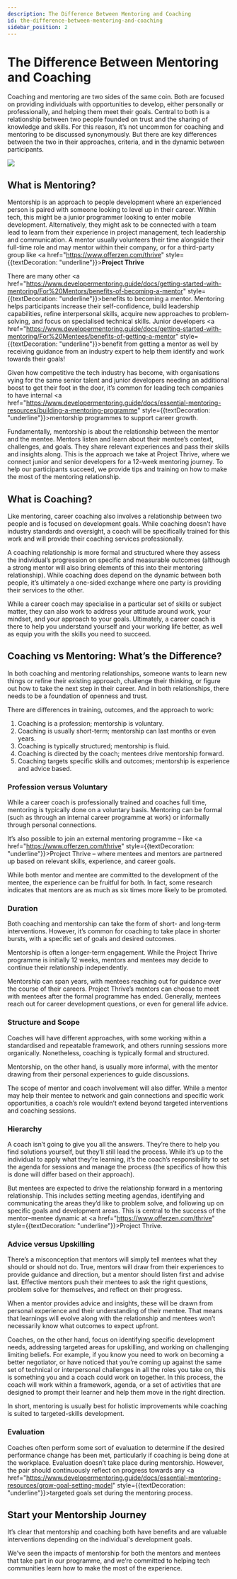 ```yaml
---
description: The Difference Between Mentoring and Coaching
id: the-difference-between-mentoring-and-coaching
sidebar_position: 2
---
```


# The Difference Between Mentoring and Coaching

Coaching and mentoring are two sides of the same coin. Both are focused on providing individuals with opportunities to develop, either personally or professionally, and helping them meet their goals. Central to both is a relationship between two people founded on trust and the sharing of knowledge and skills.
For this reason, it’s not uncommon for coaching and mentoring to be discussed synonymously. But there are key differences between the two in their approaches, criteria, and in the dynamic between participants. 

![](<//img/assets/diff-mentor-coach.png>)

## What is Mentoring? 
Mentorship is an approach to people development where an experienced person is paired with someone looking to level up in their career. Within tech, this might be a junior programmer looking to enter mobile development. Alternatively, they might ask to be connected with a team lead to learn from their experience in project management, tech leadership and communication. A mentor usually volunteers their time alongside their full-time role and may mentor within their company, or for a third-party group like  <a href="https://www.offerzen.com/thrive" style={{textDecoration: "underline"}}>**Project Thrive**</a> 

There are many other <a href="https://www.developermentoring.guide/docs/getting-started-with-mentoring/For%20Mentors/benefits-of-becoming-a-mentor" style={{textDecoration: "underline"}}>benefits to becoming a mentor</a>.  Mentoring helps participants increase their self-confidence, build leadership capabilities, refine interpersonal skills, acquire new approaches to problem-solving, and focus on specialised technical skills. Junior developers  <a href="https://www.developermentoring.guide/docs/getting-started-with-mentoring/For%20Mentees/benefits-of-getting-a-mentor" style={{textDecoration: "underline"}}>benefit from getting a mentor</a> as well by receiving guidance from an industry expert to help them identify and work towards their goals!


Given how competitive the tech industry has become, with organisations vying for the same senior talent and junior developers needing an additional boost to get their foot in the door, it’s common for leading tech companies to have internal <a href="https://www.developermentoring.guide/docs/essential-mentoring-resources/building-a-mentoring-programme" style={{textDecoration: "underline"}}>mentorship programmes</a> to support career growth.


Fundamentally, mentorship is about the relationship between the mentor and the mentee. Mentors listen and learn about their mentee’s context, challenges, and goals. They share relevant experiences and pass their skills and insights along. This is the approach we take at Project Thrive, where we connect junior and senior developers for a 12-week mentoring journey. To help our participants succeed, we provide tips and training on how to make the most of the mentoring relationship. 
## What is Coaching?
Like mentoring, career coaching also involves a relationship between two people and is focused on development goals. While coaching doesn’t have industry standards and oversight, a coach will be specifically trained for this work and will provide their coaching services professionally. 

A coaching relationship is more formal and structured where they assess the individual’s progression on specific and measurable outcomes (although a strong mentor will also bring elements of this into their mentoring relationship). While coaching does depend on the dynamic between both people, it’s ultimately a one-sided exchange where one party is providing their services to the other. 

While a career coach may specialise in a particular set of skills or subject matter, they can also work to address your attitude around work, your mindset, and your approach to your goals. Ultimately, a career coach is there to help you understand yourself and your working life better, as well as equip you with the skills you need to succeed.
## Coaching vs Mentoring: What’s the Difference?
In both coaching and mentoring relationships, someone wants to learn new things or refine their existing approach, challenge their thinking, or figure out how to take the next step in their career. And in both relationships, there needs to be a foundation of openness and trust. 

There are differences in training, outcomes, and the approach to work:

1. Coaching is a profession; mentorship is voluntary.
2. Coaching is usually short-term; mentorship can last months or even years.
3. Coaching is typically structured; mentorship is fluid.
4. Coaching is directed by the coach; mentees drive mentorship forward.
5. Coaching targets specific skills and outcomes; mentorship is experience and advice based.

### Profession versus Voluntary 
While a career coach is professionally trained and coaches full time, mentoring is typically done on a voluntary basis. Mentoring can be formal (such as through an internal career programme at work) or informally through personal connections. 

It’s also possible to join an external mentoring programme – like <a href="https://www.offerzen.com/thrive" style={{textDecoration: "underline"}}>Project Thrive</a> – where mentees and mentors are partnered up based on relevant skills, experience, and career goals.

While both mentor and mentee are committed to the development of the mentee, the experience can be fruitful for both. In fact, some research indicates that mentors are as much as six times more likely to be promoted. 


### Duration
Both coaching and mentorship can take the form of short- and long-term interventions. However, it’s common for coaching to take place in shorter bursts, with a specific set of goals and desired outcomes. 


Mentorship is often a longer-term engagement. While the Project Thrive programme is initially 12 weeks, mentors and mentees may decide to continue their relationship independently.


Mentorship can span years, with mentees reaching out for guidance over the course of their careers. Project Thrive’s mentors can choose to meet with mentees after the formal programme has ended. Generally, mentees reach out for career development questions, or even for general life advice.

### Structure and Scope
Coaches will have different approaches, with some working within a standardised and repeatable framework, and others running sessions more organically. Nonetheless, coaching is typically formal and structured. 

Mentorship, on the other hand, is usually more informal, with the mentor drawing from their personal experiences to guide discussions. 

The scope of mentor and coach involvement will also differ. While a mentor may help their mentee to network and gain connections and specific work opportunities, a coach’s role wouldn’t extend beyond targeted interventions and coaching sessions. 

### Hierarchy
A coach isn’t going to give you all the answers. They’re there to help you find solutions yourself, but they’ll still lead the process. While it’s up to the individual to apply what they’re learning, it’s the coach’s responsibility to set the agenda for sessions and manage the process (the specifics of how this is done will differ based on their approach). 

But mentees are expected to drive the relationship forward in a mentoring relationship. This includes setting meeting agendas, identifying and communicating the areas they’d like to problem solve, and following up on specific goals and development areas. This is central to the success of the mentor–mentee dynamic at <a href="https://www.offerzen.com/thrive" style={{textDecoration: "underline"}}>Project Thrive</a>. 
### Advice versus Upskilling
There’s a misconception that mentors will simply tell mentees what they should or should not do. True, mentors will draw from their experiences to provide guidance and direction, but a mentor should listen first and advise last. Effective mentors push their mentees to ask the right questions, problem solve for themselves, and reflect on their progress. 

When a mentor provides advice and insights, these will be drawn from personal experience and their understanding of their mentee. That means that learnings will evolve along with the relationship and mentees won’t necessarily know what outcomes to expect upfront. 

Coaches, on the other hand, focus on identifying specific development needs, addressing targeted areas for upskilling, and working on challenging limiting beliefs. For example, if you know you need to work on becoming a better negotiator, or have noticed that you’re coming up against the same set of technical or interpersonal challenges in all the roles you take on, this is something you and a coach could work on together. In this process, the coach will work within a framework, agenda, or a set of activities that are designed to prompt their learner and help them move in the right direction.

In short, mentoring is usually best for holistic improvements while coaching is suited to targeted-skills development.

### Evaluation
Coaches often perform some sort of evaluation to determine if the desired performance change has been met, particularly if coaching is being done at the workplace. Evaluation doesn’t take place during mentorship. However, the pair should continuously reflect on progress towards any <a href="https://www.developermentoring.guide/docs/essential-mentoring-resources/grow-goal-setting-model" style={{textDecoration: "underline"}}>targeted goals</a> set during the mentoring process. 

## Start your Mentorship Journey
It’s clear that mentorship and coaching both have benefits and are valuable interventions depending on the individual's development goals.  

We’ve seen the impacts of mentorship for both the mentors and mentees that take part in our programme, and we’re committed to helping tech communities learn how to make the most of the experience. 


